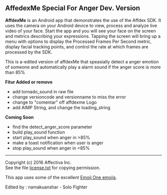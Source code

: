 AffedexMe Special For Anger Dev. Version
----------------------------------------

**AffdexMe** is an Android app that demonstrates the use of the Affdex SDK.  It uses the camera on your Android device to view, process and analyze live video of your face. Start the app and you will see your face on the screen and metrics describing your expressions. Tapping the screen will bring up a menu with options to display the Processed Frames Per Second metric, display facial tracking points, and control the rate at which frames are processed by the SDK.

This is a-edited version of affdexMe that speasially detect a anger emotion of someone and automatically play a alarm sound if the anger score is more than 85%

**Fitur Added or remove**
+ add tornado_sound in raw file
+ change versioncode and versionname to miss the error
+ change to "comentar" off affdexme Logo
+ add AIMP String, and change the loading_string 

**Coming Soon**
+ find the detect_anger_score parameter
+ build play_sound function
+ start play_sound when anger in >85%
+ make a toast notification when user is anger
+ stop play_sound when anger in <85%

***
Copyright (c) 2016 Affectiva Inc. <br> See the file [license.txt](license.txt) for copying permission.

This app uses some of the excellent [Emoji One emojis](http://emojione.com).

Edited by : namakuanshar - Solo Fighter

